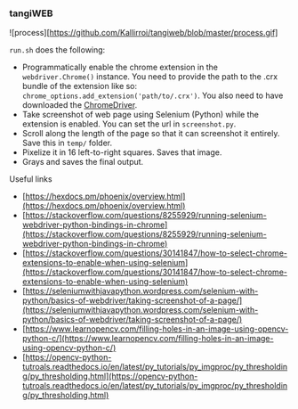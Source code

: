 ### tangiWEB


![process][https://github.com/Kallirroi/tangiweb/blob/master/process.gif]

`run.sh` does the following:


- Programmatically enable the chrome extension in the `webdriver.Chrome()` instance. You need to provide the path to the .crx bundle of the extension like so: `chrome_options.add_extension('path/to/.crx')`. You also need to have downloaded the [ChromeDriver](https://sites.google.com/a/chromium.org/chromedriver/downloads).
- Take screenshot of web page using Selenium (Python) while the extension is enabled. You can set the url in `screenshot.py`. 
- Scroll along the length of the page so that it can screenshot it entirely. Save this in `temp/` folder.
- Pixelize it in 16 left-to-right squares. Saves that image.
- Grays and saves the final output.


Useful links
- [https://hexdocs.pm/phoenix/overview.html](https://hexdocs.pm/phoenix/overview.html)
- [https://stackoverflow.com/questions/8255929/running-selenium-webdriver-python-bindings-in-chrome](https://stackoverflow.com/questions/8255929/running-selenium-webdriver-python-bindings-in-chrome)
- [https://stackoverflow.com/questions/30141847/how-to-select-chrome-extensions-to-enable-when-using-selenium](https://stackoverflow.com/questions/30141847/how-to-select-chrome-extensions-to-enable-when-using-selenium)
- [https://seleniumwithjavapython.wordpress.com/selenium-with-python/basics-of-webdriver/taking-screenshot-of-a-page/](https://seleniumwithjavapython.wordpress.com/selenium-with-python/basics-of-webdriver/taking-screenshot-of-a-page/)
- [https://www.learnopencv.com/filling-holes-in-an-image-using-opencv-python-c/](https://www.learnopencv.com/filling-holes-in-an-image-using-opencv-python-c/)
- [https://opencv-python-tutroals.readthedocs.io/en/latest/py_tutorials/py_imgproc/py_thresholding/py_thresholding.html](https://opencv-python-tutroals.readthedocs.io/en/latest/py_tutorials/py_imgproc/py_thresholding/py_thresholding.html)
